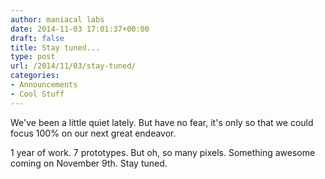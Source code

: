 ```yaml
---
author: maniacal labs
date: 2014-11-03 17:01:37+00:00
draft: false
title: Stay tuned...
type: post
url: /2014/11/03/stay-tuned/
categories:
- Announcements
- Cool Stuff
---
```


We've been a little quiet lately. But have no fear, it's only so that we could focus 100% on our next great endeavor.

1 year of work. 7 prototypes. But oh, so many pixels. Something awesome coming on November 9th. Stay tuned.
